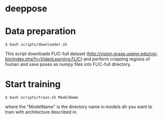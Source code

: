 deeppose
========
# Data preparation

    $ bash scripts/downloader.sh

This script downloads FLIC-full dataset (http://vision.grasp.upenn.edu/cgi-bin/index.php?n=VideoLearning.FLIC) and perform cropping regions of human and save poses as numpy files into FLIC-full directory.

# Start training

    $ bash scripts/train.sh ModelName

where the "ModelName" is the directory name in models dir you want to train with architecture described in.